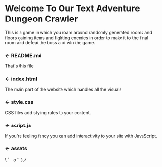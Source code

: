 # Welcome To Our Text Adventure Dungeon Crawler

This is a game in which you roam around randomly generated rooms and floors gaining items and fighting enemies in order to make it to the final room and defeat the boss and win the game.


### ← README.md

That's this file

### ← index.html

The main part of the website which handles all the visuals

### ← style.css

CSS files add styling rules to your content.

### ← script.js

If you're feeling fancy you can add interactivity to your site with JavaScript.

### ← assets

\ ゜ o ゜)ノ
